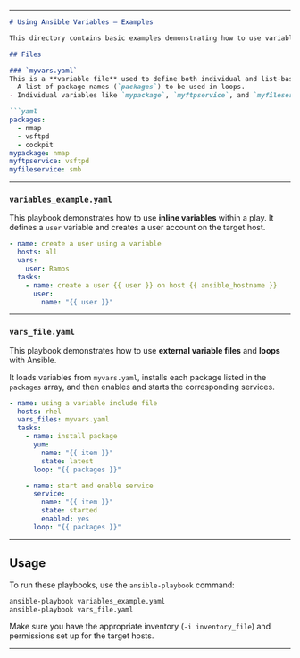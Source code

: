 
---

```markdown
# Using Ansible Variables — Examples

This directory contains basic examples demonstrating how to use variables in Ansible playbooks, including static variable assignments and looping through lists defined in external variable files.

## Files

### `myvars.yaml`
This is a **variable file** used to define both individual and list-based variables. It includes:
- A list of package names (`packages`) to be used in loops.
- Individual variables like `mypackage`, `myftpservice`, and `myfileservice`.

```yaml
packages:
  - nmap
  - vsftpd
  - cockpit
mypackage: nmap
myftpservice: vsftpd
myfileservice: smb
```

---

### `variables_example.yaml`
This playbook demonstrates how to use **inline variables** within a play. It defines a `user` variable and creates a user account on the target host.

```yaml
- name: create a user using a variable
  hosts: all
  vars:
    user: Ramos
  tasks:
    - name: create a user {{ user }} on host {{ ansible_hostname }}
      user:
        name: "{{ user }}"
```

---

### `vars_file.yaml`
This playbook demonstrates how to use **external variable files** and **loops** with Ansible.

It loads variables from `myvars.yaml`, installs each package listed in the `packages` array, and then enables and starts the corresponding services.

```yaml
- name: using a variable include file
  hosts: rhel
  vars_files: myvars.yaml
  tasks:
    - name: install package
      yum:
        name: "{{ item }}"
        state: latest
      loop: "{{ packages }}"

    - name: start and enable service
      service:
        name: "{{ item }}"
        state: started
        enabled: yes
      loop: "{{ packages }}"
```

---

## Usage

To run these playbooks, use the `ansible-playbook` command:

```bash
ansible-playbook variables_example.yaml
ansible-playbook vars_file.yaml
```

Make sure you have the appropriate inventory (`-i inventory_file`) and permissions set up for the target hosts.

---
```
